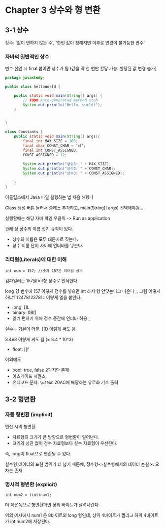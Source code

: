 # Chapter 3 상수와 형 변환

## 3-1 상수

상수: '값이 변하지 않는 수', '한번 값이 정해지면 이후로 변경이 불가능한 변수'

### 자바의 일반적인 상수

변수 선언 시 final 붙이면 상수가 됨 (값을 딱 한 번만 할당 가능. 할당된 값 변경 불가)

```java
package javastudy;

public class helloWorld {

	public static void main(String[] args) {
		// TODO Auto-generated method stub
		System.out.println("Hello, world!");
	}
	

}

class Constants {
    public static void main(String[] args){
        final int MAX_SIZE = 100;
        final char CONST_CHAR = '상';
        final int CONST_ASSIGNED;
        CONST_ASSIGNED = 12;
        
        System.out.println("상수1: " + MAX_SIZE);
        System.out.println("상수2: " + CONST_CHAR);
        System.out.println("상수3: " + CONST_ASSIGNED);
        
    }
}
```

이클립스에서 Java 파일 실행하는 법 처음 해봤다 

Class 생성 버튼 눌러서 클래스 추가하고, main(String[] args) 선택해야됨...

실행할때는 해당 자바 파일 우클릭 -> Run as application



관례 상 상수의 이름 짓기 규칙이 있다.

* 상수의 이름은 모두 대문자로 짓는다.
* 상수 이름 단어 사이에 언더바를 넣는다.



### 리터럴(Literals)에 대한 이해

``int num = 157; //숫자 157은 리터럴 상수``

컴파일러는 157을 int형 정수로 인식한다 

long 형 변수에 157 이렇게 정수를 넣으면 int 라서 형 안맞는다고 나온다 ;; 그럼 어떻게 하냐? 12478123781L 이렇게 엘을 붙인다.

* long: []L
* binary: 0B[]
* 읽기 편하기 위해 정수 중간에 언더바 허용 _

실수는 기본이 더블. []D 이렇게 써도 됨

3.4e3 이렇게 써도 됨 (= 3.4 * 10^3)

* float: []f

이외에도 

* bool: true, false 2가지만 존재
* 이스케이프 시퀀스
* 유니코드 문자: ``\u20AC`` 20AC에 해당하는 유로화 기호 출력

## 3-2 형변환

### 자동 형변환 (implicit)

연산 시의 형변환.

* 자료형의 크기가 큰 방향으로 형변환이 일어난다.
* 크기와 상관 없이 정수 자료형보다 실수 자료형이 우선한다.

즉, long이 float으로 변환될 수 있다.

실수형 데이터의 표현 범위가 더 넓기 때문에, 정수형->실수형에서의 데이터 손실 x. 오차는 존재

### 명시적 형변환 (explicit)

``int num2 = (int)num1;``

더 작은쪽으로 형변환하면 상위 바이트가 잘려나간다.

위의 예시에서 num1 은 8바이트의 long 형인데, 상위 4바이트가 짤리고 하위 4바이트가 int num2에 저장된다.

